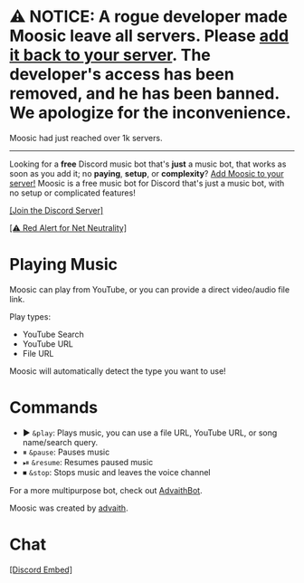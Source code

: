 # ⚠️ NOTICE: A rogue developer made Moosic leave all servers. Please [add it back to your server](https://moosic.advaith.fun/invite). The developer's access has been removed, and he has been banned. We apologize for the inconvenience.
Moosic had just reached over 1k servers.

---
Looking for a **free** Discord music bot that's **just** a music bot, that works as soon as you add it; no **paying**, **setup**, or **complexity**? [Add Moosic to your server!](/invite) Moosic is a free music bot for Discord that's just a music bot, with no setup or complicated features!

<a class="discord-widget" href="https://discord.gg/WxPH3Fc"><amp-img src="https://discordapp.com/api/guilds/398998849026261003/embed.png?style=banner3" alt="Discord" layout="fixed" height="140" width="320">[Join the Discord Server]</amp-img></a>

[<amp-img src="https://cdn.discordapp.com/attachments/252296452708106240/446101872701472778/redalert-white.png" alt="Red Alert for Net Neutrality" layout="fixed" height="81" width="873">[⚠️ Red Alert for Net Neutrality]</amp-img>](https://battleforthenet.com)

# Playing Music
Moosic can play from YouTube, or you can provide a direct video/audio file link.

Play types:
- YouTube Search
- YouTube URL
- File URL

Moosic will automatically detect the type you want to use!

# Commands
- ▶️ `&play`: Plays music, you can use a file URL, YouTube URL, or song name/search query.
- ⏸ `&pause`: Pauses music
- ⏯ `&resume`: Resumes paused music
- ⏹ `&stop`: Stops music and leaves the voice channel

For a more multipurpose bot, check out [AdvaithBot](https://advaithbot.com).

Moosic was created by [advaith](https://advaith.fun).

# Chat
<amp-iframe src="https://titanembeds.com/embed/398998849026261003?theme=DiscordDark&defaultchannel=399069831820869632&css=217" height="600" frameborder="0" sandbox="allow-scripts allow-same-origin"><a href="https://titanembeds.com/embed/398998849026261003?theme=DiscordDark&defaultchannel=399069831820869632&css=217">[Discord Embed]</a></amp-iframe>
